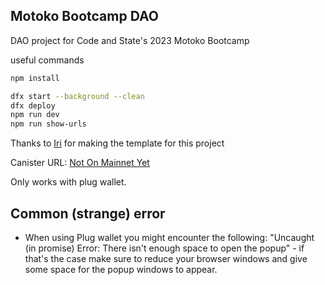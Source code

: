 ## Motoko Bootcamp DAO

DAO project for Code and State's 2023 Motoko Bootcamp


useful commands 
```bash
npm install

dfx start --background --clean
dfx deploy
npm run dev
npm run show-urls

```


Thanks to [Iri](https://twitter.com/iriasviel) for making the template for this project

Canister URL: [Not On Mainnet Yet]()

Only works with plug wallet.


## Common (strange) error
- When using Plug wallet you might encounter the following: "Uncaught (in promise) Error: There isn't enough space to open the popup" - if that's the case make sure to reduce your browser windows and give some space for the popup windows to appear.
